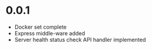 # 0.0.1

* Docker set complete
* Express middle-ware added
* Server health status check API handler implemented
